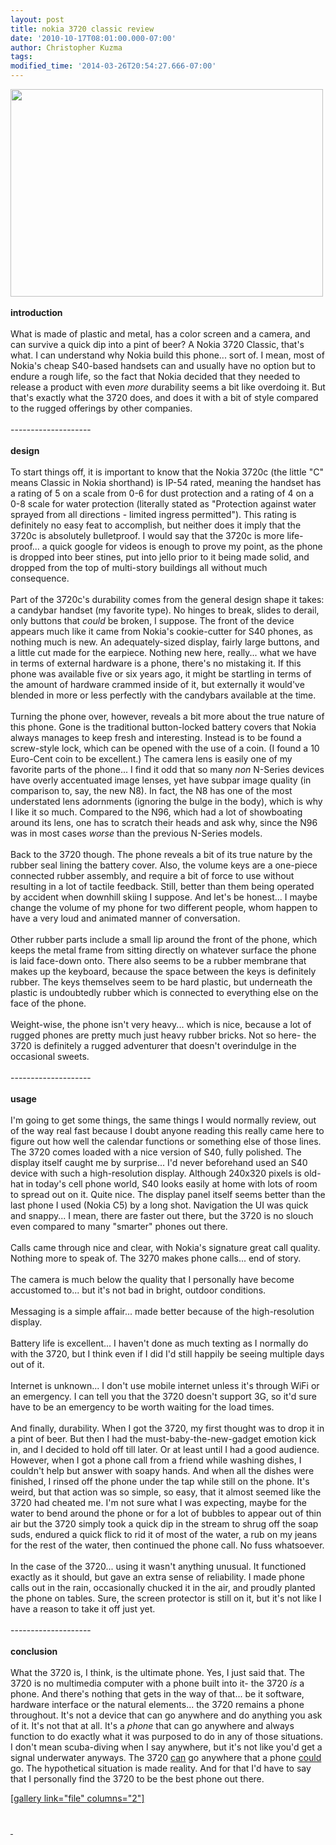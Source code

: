 ```yaml
---
layout: post
title: nokia 3720 classic review
date: '2010-10-17T08:01:00.000-07:00'
author: Christopher Kuzma
tags: 
modified_time: '2014-03-26T20:54:27.666-07:00'
---
```


<strong><a href="http://meinfruhstuck.files.wordpress.com/2010/10/w082.jpg"><img class="alignnone size-full wp-image-612" title="W082" src="http://meinfruhstuck.files.wordpress.com/2010/10/w082.jpg" alt="" width="500" height="332" /></a></strong><br/><br/><strong>introduction</strong><br/><br/>What is made of plastic and metal, has a color screen and a camera, and can survive a quick dip into a pint of beer? A Nokia 3720 Classic, that's what. I can understand why Nokia build this phone... sort of. I mean, most of Nokia's cheap S40-based handsets can and usually have no option but to endure a rough life, so the fact that Nokia decided that they needed to release a product with even <em>more</em> durability seems a bit like overdoing it. But that's exactly what the 3720 does, and does it with a bit of style compared to the rugged offerings by other companies.<a name='more'></a><br/><br/>--------------------<br/><br/><strong>design</strong><br/><br/>To start things off, it is important to know that the Nokia 3720c (the little "C" means Classic in Nokia shorthand) is IP-54 rated, meaning the handset has a rating of 5 on a scale from 0-6 for dust protection and a rating of 4 on a 0-8 scale for water protection (literally stated as "﻿﻿﻿﻿﻿﻿Protection against water sprayed from all directions - limited ingress permitted"). This rating is definitely no easy feat to accomplish, but neither does it imply that the 3720c is absolutely bulletproof. I would say that the 3720c is more life-proof... a quick google for videos is enough to prove my point, as the phone is dropped into beer stines, put into jello prior to it being made solid, and dropped from the top of multi-story buildings all without much consequence.<br/><br/>Part of the 3720c's durability comes from the general design shape it takes: a candybar handset (my favorite type). No hinges to break, slides to derail, only buttons that *could* be broken, I suppose. The front of the device appears much like it came from Nokia's cookie-cutter for S40 phones, as nothing much is new. An adequately-sized display, fairly large buttons, and a little cut made for the earpiece. Nothing new here, really... what we have in terms of external hardware is a phone, there's no mistaking it. If this phone was available five or six years ago, it might be startling in terms of the amount of hardware crammed inside of it, but externally it would've blended in more or less perfectly with the candybars available at the time.<br/><br/>Turning the phone over, however, reveals a bit more about the true nature of this phone. Gone is the traditional button-locked battery covers that Nokia always manages to keep fresh and interesting. Instead is to be found a screw-style lock, which can be opened with the use of a coin. (I found a 10 Euro-Cent coin to be excellent.) The camera lens is easily one of my favorite parts of the phone... I find it odd that so many <em>non</em> N-Series devices have overly accentuated image lenses, yet have subpar image quality (in comparison to, say, the new N8). In fact, the N8 has one of the most understated lens adornments (ignoring the bulge in the body), which is why I like it so much. Compared to the N96, which had a lot of showboating around its lens, one has to scratch their heads and ask why, since the N96 was in most cases <em>worse</em> than the previous N-Series models.<br/><br/>Back to the 3720 though. The phone reveals a bit of its true nature by the rubber seal lining the battery cover. Also, the volume keys are a one-piece connected rubber assembly, and require a bit of force to use without resulting in a lot of tactile feedback. Still, better than them being operated by accident when downhill skiing I suppose. And let's be honest... I maybe change the volume of my phone for two different people, whom happen to have a very loud and animated manner of conversation.<br/><br/>Other rubber parts include a small lip around the front of the phone, which keeps the metal frame from sitting directly on whatever surface the phone is laid face-down onto. There also seems to be a rubber membrane that makes up the keyboard, because the space between the keys is definitely rubber. The keys themselves seem to be hard plastic, but underneath the plastic is undoubtedly rubber which is connected to everything else on the face of the phone.<br/><br/>Weight-wise, the phone isn't very heavy... which is nice, because a lot of rugged phones are pretty much just heavy rubber bricks. Not so here- the 3720 is definitely a rugged adventurer that doesn't overindulge in the occasional sweets.<br/><br/>--------------------<br/><br/><strong>usage</strong><br/><br/>I'm going to get some things, the same things I would normally review, out of the way real fast because I doubt anyone reading this really came here to figure out how well the calendar functions or something else of those lines. The 3720 comes loaded with a nice version of S40, fully polished. The display itself caught me by surprise... I'd never beforehand used an S40 device with such a high-resolution display. Although 240x320 pixels is old-hat in today's cell phone world, S40 looks easily at home with lots of room to spread out on it. Quite nice. The display panel itself seems better than the last phone I used (Nokia C5) by a long shot. Navigation the UI was quick and snappy... I mean, there are faster out there, but the 3720 is no slouch even compared to many "smarter" phones out there.<br/><br/>Calls came through nice and clear, with Nokia's signature great call quality. Nothing more to speak of. The 3270 makes phone calls... end of story.<br/><br/>The camera is much below the quality that I personally have become accustomed to... but it's not bad in bright, outdoor conditions.<br/><br/>Messaging is a simple affair... made better because of the high-resolution display.<br/><br/>Battery life is excellent... I haven't done as much texting as I normally do with the 3720, but I think even if I did I'd still happily be seeing multiple days out of it.<br/><br/>Internet is unknown... I don't use mobile internet unless it's through WiFi or an emergency. I can tell you that the 3720 doesn't support 3G, so it'd sure have to be an emergency to be worth waiting for the load times.<br/><br/>And finally, durability. When I got the 3720, my first thought was to drop it in a pint of beer. But then I had the must-baby-the-new-gadget emotion kick in, and I decided to hold off till later. Or at least until I had a good audience. However, when I got a phone call from a friend while washing dishes, I couldn't help but answer with soapy hands. And when all the dishes were finished, I rinsed off the phone under the tap while still on the phone. It's weird, but that action was so simple, so easy, that it almost seemed like the 3720 had cheated me. I'm not sure what I was expecting, maybe for the water to bend around the phone or for a lot of bubbles to appear out of thin air but the 3720 simply took a quick dip in the stream to shrug off the soap suds, endured a quick flick to rid it of most of the water, a rub on my jeans for the rest of the water, then continued the phone call. No fuss whatsoever.<br/><br/>In the case of the 3720... using it wasn't anything unusual. It functioned exactly as it should, but gave an extra sense of reliability. I made phone calls out in the rain, occasionally chucked it in the air, and proudly planted the phone on tables. Sure, the screen protector is still on it, but it's not like I have a reason to take it off just yet.<br/><br/>--------------------<br/><br/><strong>conclusion</strong><br/><br/>What the 3720 is, I think, is the ultimate phone. Yes, I just said that. The 3720 is no multimedia computer with a phone built into it- the 3720 <em>is</em> a phone. And there's nothing that gets in the way of that... be it software, hardware interface or the natural elements... the 3720 remains a phone throughout. It's not a device that can go anywhere and do anything you ask of it. It's not that at all. It's a <em>phone</em> that can go anywhere and always function to do exactly what it was purposed to do in any of those situations. I don't mean scuba-diving when I say anywhere, but it's not like you'd get a signal underwater anyways. The 3720 <span style="text-decoration:underline;">can</span> go anywhere that a phone <span style="text-decoration:underline;">could</span> go. The hypothetical situation is made reality. And for that I'd have to say that I personally find the 3720 to be the best phone out there.<br/><div><a href="http://meinfruhstuck.files.wordpress.com/2010/10/w082.jpg">[gallery link="file" columns="2"]<br/><br/></a></div><br/><a href="http://meinfruhstuck.files.wordpress.com/2010/10/w082.jpg"> <br/><br/></a>